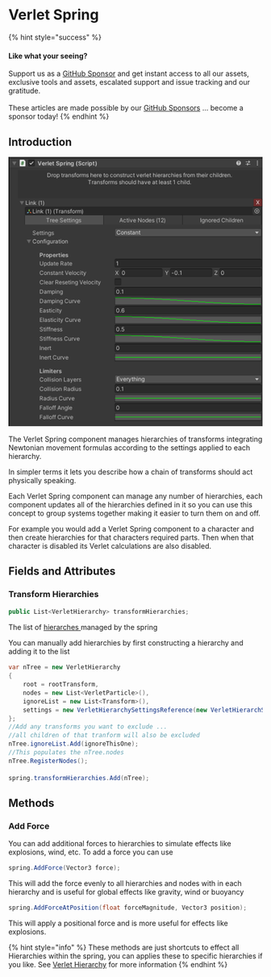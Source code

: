 # Verlet Spring

{% hint style="success" %}
#### Like what your seeing?

Support us as a [GitHub Sponsor](../../../where-to-buy/become-a-sponsor.md) and get instant access to all our assets, exclusive tools and assets, escalated support and issue tracking and our gratitude.\
\
These articles are made possible by our [GitHub Sponsors](../../../where-to-buy/become-a-sponsor.md) ... become a sponsor today!
{% endhint %}

## Introduction

![](<../../../.gitbook/assets/image (166) (1) (1) (1) (1) (1).png>)

The Verlet Spring component manages hierarchies of transforms integrating Newtonian movement formulas according to the settings applied to each hierarchy.

In simpler terms it lets you describe how a chain of transforms should act physically speaking.

Each Verlet Spring component can manage any number of hierarchies, each component updates all of the hierarchies defined in it so you can use this concept to group systems together making it easier to turn them on and off.

For example you would add a Verlet Spring component to a character and then create hierarchies for that characters required parts. Then when that character is disabled its Verlet calculations are also disabled.

## Fields and Attributes

### Transform Hierarchies

```csharp
public List<VerletHierarchy> transformHierarchies;
```

The list of [hierarches ](../objects/verlet-hierarchy.md)managed by the spring

You can manually add hierarchies by first constructing a hierarchy and adding it to the list

```csharp
var nTree = new VerletHierarchy
{
    root = rootTransform,
    nodes = new List<VerletParticle>(),
    ignoreList = new List<Transform>(),
    settings = new VerletHierarchySettingsReference(new VerletHierarchSettings())
};
//Add any transforms you want to exclude ... 
//all children of that tranform will also be excluded
nTree.ignoreList.Add(ignoreThisOne);
//This populates the nTree.nodes
nTree.RegisterNodes();

spring.transformHierarchies.Add(nTree);
```

## Methods

### Add Force

You can add additional forces to hierarchies to simulate effects like explosions, wind, etc. To add a force you can use

```csharp
spring.AddForce(Vector3 force);
```

This will add the force evenly to all hierarchies and nodes with in each hierarchy and is useful for global effects like gravity, wind or buoyancy

```csharp
spring.AddForceAtPosition(float forceMagnitude, Vector3 position);
```

This will apply a positional force and is more useful for effects like explosions.

{% hint style="info" %}
These methods are just shortcuts to effect all Hierarchies within the spring, you can applies these to specific hierarchies if you like. See [Verlet Hierarchy](../objects/verlet-hierarchy.md) for more information
{% endhint %}
